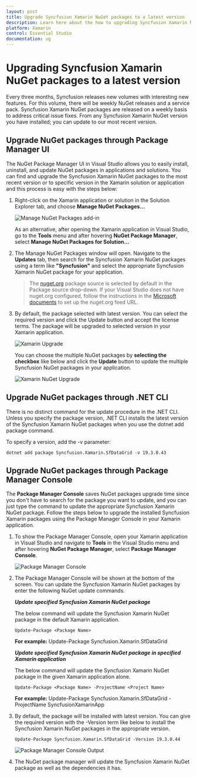 ```yaml
---
layout: post
title: Upgrade Syncfusion Xamarin NuGet packages to a latest version
description: Learn here about the how to upgrading Syncfusion Xamarin NuGet packages to a latest version using NuGet manager and package manager UI.
platform: Xamarin
control: Essential Studio
documentation: ug
---
```


# Upgrading Syncfusion Xamarin NuGet packages to a latest version

Every three months, Syncfusion releases new volumes with interesting new features. For this volume, there will be weekly NuGet releases and a service pack. Syncfusion Xamarin NuGet packages are released on a weekly basis to address critical issue fixes. From any Syncfusion Xamarin NuGet version you have installed; you can update to our most recent version.


## Upgrade NuGet packages through Package Manager UI

The NuGet Package Manager UI in Visual Studio allows you to easily install, uninstall, and update NuGet packages in applications and solutions. You can find and upgrade the Syncfusion Xamarin NuGet packages to the most recent version or to specific version in the Xamarin solution or application and this process is easy with the steps below:

1. Right-click on the Xamarin application or solution in the Solution Explorer tab, and choose **Manage NuGet Packages...**

    ![Manage NuGet Packages add-in](Upgrade-images/manage-nuget.png)

    As an alternative, after opening the Xamarin application in Visual Studio, go to the **Tools** menu and after hovering **NuGet Package Manager**, select **Manage NuGet Packages for Solution...**

2. The Manage NuGet Packages window will open. Navigate to the **Updates** tab, then search for the Syncfusion Xamarin NuGet packages using a term like **"Syncfusion"** and select the appropriate Syncfusion Xamarin NuGet package for your application.

    > The [nuget.org](https://api.nuget.org/v3/index.json) package source is selected by default in the Package source drop-down. If your Visual Studio does not have nuget.org configured, follow the instructions in the [Microsoft documents](https://docs.microsoft.com/en-us/nuget/tools/package-manager-ui#package-sources) to set up the nuget.org feed URL.

3. By default, the package selected with latest version. You can select the required version and click the Update button and accept the license terms. The package will be upgraded to selected version in your Xamarin application.

    ![Xamarin Upgrade](Upgrade-images/NuGetUpgrade.png)

    You can choose the multiple NuGet packages by **selecting the checkbox** like below and click the **Update** button to update the multiple Syncfusion NuGet packages in your application.

    ![Xamarin NuGet Upgrade](Upgrade-images/MultipleNuGetUpgrade.png)

## Upgrade NuGet packages through .NET CLI

There is no distinct command for the update procedure in the .NET CLI. Unless you specify the package version, .NET CLI installs the latest version of the Syncfusion Xamarin NuGet packages when you use the dotnet add package command.

To specify a version, add the -v parameter:

```dotnet add package Syncfusion.Xamarin.SfDataGrid -v 19.3.0.43```

## Upgrade NuGet packages through Package Manager Console

The **Package Manager Console** saves NuGet packages upgrade time since you don't have to search for the package you want to update, and you can just type the command to update the appropriate Syncfusion Xamarin NuGet package. Follow the steps below to upgrade the installed Syncfusion Xamarin packages using the Package Manager Console in your Xamarin application.

1. To show the Package Manager Console, open your Xamarin application in Visual Studio and navigate to **Tools** in the Visual Studio menu and after hovering **NuGet Package Manager**, select **Package Manager Console**.

    ![Package Manager Console](Upgrade-images/console.png)

2.  The Package Manager Console will be shown at the bottom of the screen. You can update the Syncfusion Xamarin NuGet packages by enter the following NuGet update commands.

    ***Update specified Syncfusion Xamarin NuGet package***

    The below command will update the Syncfusion Xamarin NuGet package in the default Xamarin application.

    ```Update-Package <Package Name>```

    **For example:** Update-Package Syncfusion.Xamarin.SfDataGrid

    ***Update specified Syncfusion Xamarin NuGet package in specified Xamarin application***

    The below command will update the Syncfusion Xamarin NuGet package in the given Xamarin application alone.

    ```Update-Package <Package Name> -ProjectName <Project Name>```

    **For example:** Update-Package Syncfusion.Xamarin.SfDataGrid -ProjectName SyncfusionXamarinApp

3. By default, the package will be installed with latest version. You can give the required version with the -Version term like below to install the Syncfusion Xamarin NuGet packages in the appropriate version.

    ```Update-Package Syncfusion.Xamarin.SfDataGrid -Version 19.3.0.44```

    ![Package Manager Console Output](Upgrade-images/UpdateConsole.png)

4. The NuGet package manager will update the Syncfusion Xamarin NuGet package as well as the dependencies it has.